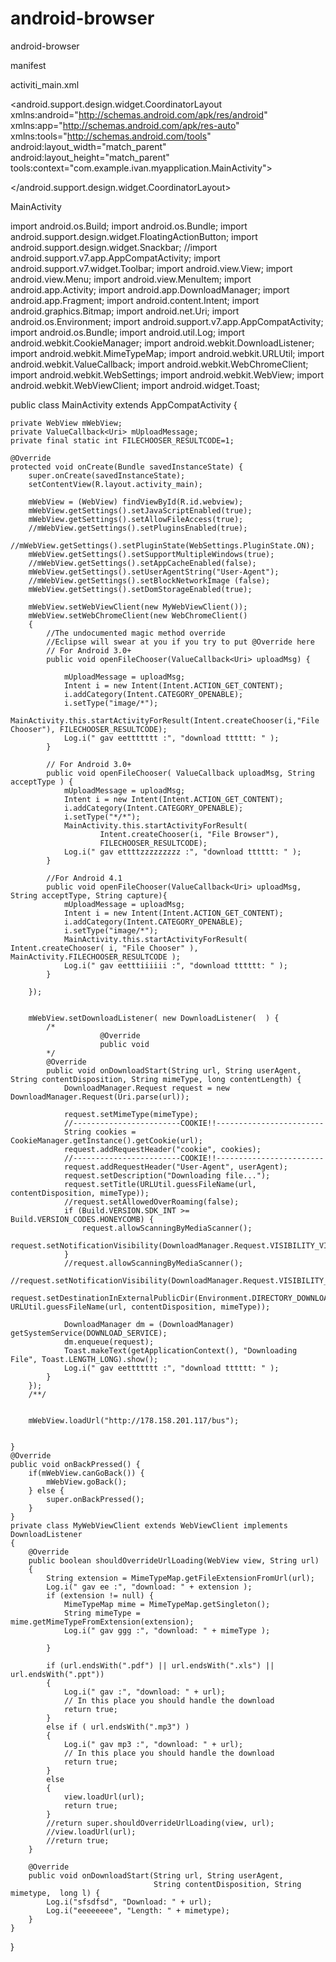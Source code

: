 # android-browser
android-browser

manifest

<uses-permission android:name="android.permission.WRITE_EXTERNAL_STORAGE" />
    <uses-permission android:name="android.permission.WRITE_EXTERNAL_STORAGE" />
    <uses-permission android:name="android.permission.ACCESS_DOWNLOAD_MANAGER"/>
    <uses-permission android:name="android.permission.INTERNET" />

activiti_main.xml

<?xml version="1.0" encoding="utf-8"?>
 
<android.support.design.widget.CoordinatorLayout xmlns:android="http://schemas.android.com/apk/res/android"
    xmlns:app="http://schemas.android.com/apk/res-auto"
    xmlns:tools="http://schemas.android.com/tools"
    android:layout_width="match_parent"
    android:layout_height="match_parent"
    tools:context="com.example.ivan.myapplication.MainActivity">
    <WebView
        android:id="@+id/webview"
        android:layout_width="match_parent"
        android:layout_height="match_parent" />
 
 
 
</android.support.design.widget.CoordinatorLayout>

MainActivity

import android.os.Build;
import android.os.Bundle;
import android.support.design.widget.FloatingActionButton;
import android.support.design.widget.Snackbar;
//import android.support.v7.app.AppCompatActivity;
import android.support.v7.widget.Toolbar;
import android.view.View;
import android.view.Menu;
import android.view.MenuItem;
import android.app.Activity;
import android.app.DownloadManager;
import android.app.Fragment;
import android.content.Intent;
import android.graphics.Bitmap;
import android.net.Uri;
import android.os.Environment;
import android.support.v7.app.AppCompatActivity;
import android.os.Bundle;
import android.util.Log;
import android.webkit.CookieManager;
import android.webkit.DownloadListener;
import android.webkit.MimeTypeMap;
import android.webkit.URLUtil;
import android.webkit.ValueCallback;
import android.webkit.WebChromeClient;
import android.webkit.WebSettings;
import android.webkit.WebView;
import android.webkit.WebViewClient;
import android.widget.Toast;

public class MainActivity extends AppCompatActivity {

    private WebView mWebView;
    private ValueCallback<Uri> mUploadMessage;
    private final static int FILECHOOSER_RESULTCODE=1;

    @Override
    protected void onCreate(Bundle savedInstanceState) {
        super.onCreate(savedInstanceState);
        setContentView(R.layout.activity_main);

        mWebView = (WebView) findViewById(R.id.webview);
        mWebView.getSettings().setJavaScriptEnabled(true);
        mWebView.getSettings().setAllowFileAccess(true);
        //mWebView.getSettings().setPluginsEnabled(true);
        //mWebView.getSettings().setPluginState(WebSettings.PluginState.ON);
        mWebView.getSettings().setSupportMultipleWindows(true);
        //mWebView.getSettings().setAppCacheEnabled(false);
        mWebView.getSettings().setUserAgentString("User-Agent");
        //mWebView.getSettings().setBlockNetworkImage (false);
        mWebView.getSettings().setDomStorageEnabled(true);

        mWebView.setWebViewClient(new MyWebViewClient());
        mWebView.setWebChromeClient(new WebChromeClient()
        {
            //The undocumented magic method override
            //Eclipse will swear at you if you try to put @Override here
            // For Android 3.0+
            public void openFileChooser(ValueCallback<Uri> uploadMsg) {

                mUploadMessage = uploadMsg;
                Intent i = new Intent(Intent.ACTION_GET_CONTENT);
                i.addCategory(Intent.CATEGORY_OPENABLE);
                i.setType("image/*");
                MainActivity.this.startActivityForResult(Intent.createChooser(i,"File Chooser"), FILECHOOSER_RESULTCODE);
                Log.i(" gav eettttttt :", "download tttttt: " );
            }

            // For Android 3.0+
            public void openFileChooser( ValueCallback uploadMsg, String acceptType ) {
                mUploadMessage = uploadMsg;
                Intent i = new Intent(Intent.ACTION_GET_CONTENT);
                i.addCategory(Intent.CATEGORY_OPENABLE);
                i.setType("*/*");
                MainActivity.this.startActivityForResult(
                        Intent.createChooser(i, "File Browser"),
                        FILECHOOSER_RESULTCODE);
                Log.i(" gav ettttzzzzzzzzz :", "download tttttt: " );
            }

            //For Android 4.1
            public void openFileChooser(ValueCallback<Uri> uploadMsg, String acceptType, String capture){
                mUploadMessage = uploadMsg;
                Intent i = new Intent(Intent.ACTION_GET_CONTENT);
                i.addCategory(Intent.CATEGORY_OPENABLE);
                i.setType("image/*");
                MainActivity.this.startActivityForResult( Intent.createChooser( i, "File Chooser" ), MainActivity.FILECHOOSER_RESULTCODE );
                Log.i(" gav eetttiiiiii :", "download tttttt: " );
            }

        });


        mWebView.setDownloadListener( new DownloadListener(  ) {
            /*
                        @Override
                        public void
            */
            @Override
            public void onDownloadStart(String url, String userAgent, String contentDisposition, String mimeType, long contentLength) {
                DownloadManager.Request request = new DownloadManager.Request(Uri.parse(url));

                request.setMimeType(mimeType);
                //------------------------COOKIE!!------------------------
                String cookies = CookieManager.getInstance().getCookie(url);
                request.addRequestHeader("cookie", cookies);
                //------------------------COOKIE!!------------------------
                request.addRequestHeader("User-Agent", userAgent);
                request.setDescription("Downloading file...");
                request.setTitle(URLUtil.guessFileName(url, contentDisposition, mimeType));
                //request.setAllowedOverRoaming(false);
                if (Build.VERSION.SDK_INT >= Build.VERSION_CODES.HONEYCOMB) {
                    request.allowScanningByMediaScanner();
                    request.setNotificationVisibility(DownloadManager.Request.VISIBILITY_VISIBLE_NOTIFY_COMPLETED);
                }
                //request.allowScanningByMediaScanner();
                //request.setNotificationVisibility(DownloadManager.Request.VISIBILITY_VISIBLE_NOTIFY_COMPLETED);
                request.setDestinationInExternalPublicDir(Environment.DIRECTORY_DOWNLOADS, URLUtil.guessFileName(url, contentDisposition, mimeType));

                DownloadManager dm = (DownloadManager) getSystemService(DOWNLOAD_SERVICE);
                dm.enqueue(request);
                Toast.makeText(getApplicationContext(), "Downloading File", Toast.LENGTH_LONG).show();
                Log.i(" gav eettttttt :", "download tttttt: " );
            }
        });
        /**/


        mWebView.loadUrl("http://178.158.201.117/bus");


    }
    @Override
    public void onBackPressed() {
        if(mWebView.canGoBack()) {
            mWebView.goBack();
        } else {
            super.onBackPressed();
        }
    }
    private class MyWebViewClient extends WebViewClient implements DownloadListener
    {
        @Override
        public boolean shouldOverrideUrlLoading(WebView view, String url)
        {
            String extension = MimeTypeMap.getFileExtensionFromUrl(url);
            Log.i(" gav ee :", "download: " + extension );
            if (extension != null) {
                MimeTypeMap mime = MimeTypeMap.getSingleton();
                String mimeType = mime.getMimeTypeFromExtension(extension);
                Log.i(" gav ggg :", "download: " + mimeType );

            }

            if (url.endsWith(".pdf") || url.endsWith(".xls") || url.endsWith(".ppt"))
            {
                Log.i(" gav :", "download: " + url);
                // In this place you should handle the download
                return true;
            }
            else if ( url.endsWith(".mp3") )
            {
                Log.i(" gav mp3 :", "download: " + url);
                // In this place you should handle the download
                return true;
            }
            else
            {
                view.loadUrl(url);
                return true;
            }
            //return super.shouldOverrideUrlLoading(view, url);
            //view.loadUrl(url);
            //return true;
        }

        @Override
        public void onDownloadStart(String url, String userAgent,
                                    String contentDisposition, String mimetype,  long l) {
            Log.i("sfsdfsd", "Download: " + url);
            Log.i("eeeeeeee", "Length: " + mimetype);
        }
    }
}


